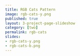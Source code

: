 ```yaml
---
title: RGB Cats Pattern
image: rgb-cats-y.png
published: true
layout: 3-project-page-slideshow
category: [two]
permalink: rgb-cats
slides: 
- rgb-cats-y.png
- rgb-cats-b.png
---
```


